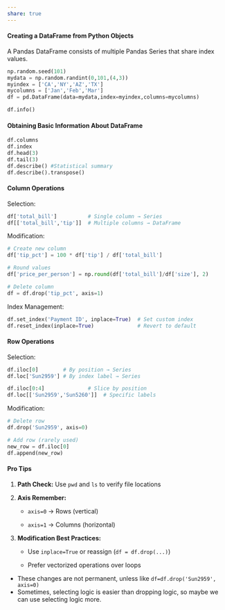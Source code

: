 ```yaml
---
share: true
---
```

#### Creating a DataFrame from Python Objects
A Pandas DataFrame consists of multiple Pandas Series that share index values.
```python
np.random.seed(101)
mydata = np.random.randint(0,101,(4,3))
myindex = ['CA','NY','AZ','TX']
mycolumns = ['Jan','Feb','Mar']
df = pd.DataFrame(data=mydata,index=myindex,columns=mycolumns)

df.info()
```

#### Obtaining Basic Information About DataFrame
```python
df.columns
df.index
df.head(3)
df.tail(3)
df.describe() #Statistical summary
df.describe().transpose()
```

#### Column Operations
Selection:
```python
df['total_bill']          # Single column → Series
df[['total_bill','tip']]  # Multiple columns → DataFrame
```
Modification:
```python
# Create new column
df['tip_pct'] = 100 * df['tip'] / df['total_bill']

# Round values
df['price_per_person'] = np.round(df['total_bill']/df['size'], 2)

# Delete column
df = df.drop('tip_pct', axis=1) 
```

Index Management:
```python
df.set_index('Payment ID', inplace=True)  # Set custom index
df.reset_index(inplace=True)              # Revert to default
```

#### Row Operations
Selection:
```python
df.iloc[0]        # By position → Series
df.loc['Sun2959'] # By index label → Series

df.iloc[0:4]              # Slice by position
df.loc[['Sun2959','Sun5260']]  # Specific labels
```
Modification:
```python
# Delete row
df.drop('Sun2959', axis=0)

# Add row (rarely used)
new_row = df.iloc[0]
df.append(new_row)
```

#### Pro Tips
1. **Path Check:** Use `pwd` and `ls` to verify file locations
    
2. **Axis Remember:**
    
    - `axis=0` → Rows (vertical)
        
    - `axis=1` → Columns (horizontal)
        
3. **Modification Best Practices:**
    
    - Use `inplace=True` or reassign (`df = df.drop(...)`)
        
    - Prefer vectorized operations over loops
* These changes are not permanent, unless like `df=df.drop('Sun2959', axis=0)`
* Sometimes, selecting logic is easier than dropping logic, so maybe we can use selecting logic more.
